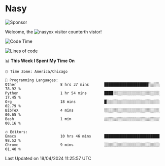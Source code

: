 # Nasy

<!--
<p align="center">
<img height="200" src="https://github-readme-stats.vercel.app/api?username=nasyxx&count_private=true&show_icons=true&theme=dracula&include_all_commits=true"/>
<img height="200" src="https://github-readme-stats.vercel.app/api/top-langs/?username=nasyxx&theme=dracula&hide=html,jupyter+notebook&count_private=true&show_icons=true"/>
</p>

  
----------------
-->

![Sponsor](https://img.shields.io/static/v1.svg?label=Sponsor&message=%E2%9D%A4&logo=GitHub&style=flat&color=pink)
 
Welcome, the ![nasyxx visitor counter](https://count.getloli.com/get/@nasyxx?theme=rule34)th vistor!
 
<!--START_SECTION:waka-->
![Code Time](http://img.shields.io/badge/Code%20Time-4%2C395%20hrs%204%20mins-blue)

![Lines of code](https://img.shields.io/badge/From%20Hello%20World%20I%27ve%20Written-6.3%20million%20lines%20of%20code-blue)

📊 **This Week I Spent My Time On** 

```text
🕑︎ Time Zone: America/Chicago

💬 Programming Languages: 
Other                    8 hrs 37 mins       ████████████████████░░░░░   78.92 % 
Python                   1 hr 54 mins        ████░░░░░░░░░░░░░░░░░░░░░   17.45 % 
Org                      18 mins             █░░░░░░░░░░░░░░░░░░░░░░░░   02.79 % 
BibTeX                   4 mins              ░░░░░░░░░░░░░░░░░░░░░░░░░   00.65 % 
Bash                     1 min               ░░░░░░░░░░░░░░░░░░░░░░░░░   00.16 % 

🔥 Editors: 
Emacs                    10 hrs 46 mins      █████████████████████████   98.52 % 
Chrome                   9 mins              ░░░░░░░░░░░░░░░░░░░░░░░░░   01.48 % 
```


 Last Updated on 18/04/2024 11:25:57 UTC
<!--END_SECTION:waka-->

<!-- ![visitors](https://visitor-badge.laobi.icu/badge?page_id=nasyxx.nasyxx) -->
